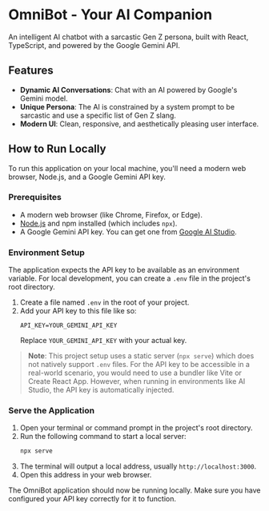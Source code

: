 # OmniBot - Your AI Companion

An intelligent AI chatbot with a sarcastic Gen Z persona, built with React, TypeScript, and powered by the Google Gemini API.

## Features

-   **Dynamic AI Conversations**: Chat with an AI powered by Google's Gemini model.
-   **Unique Persona**: The AI is constrained by a system prompt to be sarcastic and use a specific list of Gen Z slang.
-   **Modern UI**: Clean, responsive, and aesthetically pleasing user interface.

## How to Run Locally

To run this application on your local machine, you'll need a modern web browser, Node.js, and a Google Gemini API key.

### Prerequisites

-   A modern web browser (like Chrome, Firefox, or Edge).
-   [Node.js](https://nodejs.org/) and npm installed (which includes `npx`).
-   A Google Gemini API key. You can get one from [Google AI Studio](https://aistudio.google.com/app/apikey).

### Environment Setup

The application expects the API key to be available as an environment variable. For local development, you can create a `.env` file in the project's root directory.

1.  Create a file named `.env` in the root of your project.
2.  Add your API key to this file like so:
    ```
    API_KEY=YOUR_GEMINI_API_KEY
    ```
    Replace `YOUR_GEMINI_API_KEY` with your actual key.

> **Note**: This project setup uses a static server (`npx serve`) which does not natively support `.env` files. For the API key to be accessible in a real-world scenario, you would need to use a bundler like Vite or Create React App. However, when running in environments like AI Studio, the API key is automatically injected.

### Serve the Application

1.  Open your terminal or command prompt in the project's root directory.
2.  Run the following command to start a local server:
    ```bash
    npx serve
    ```
3.  The terminal will output a local address, usually `http://localhost:3000`.
4.  Open this address in your web browser.

The OmniBot application should now be running locally. Make sure you have configured your API key correctly for it to function.
